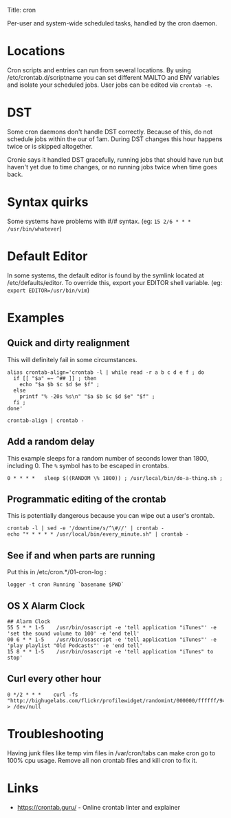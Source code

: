 Title: cron

Per-user and system-wide scheduled tasks, handled by the cron daemon.

# Locations
Cron scripts and entries can run from several locations.  By using /etc/crontab.d/scriptname you can set different MAILTO and ENV variables and isolate your scheduled jobs. User jobs can be edited via `crontab -e`.

# DST
Some cron daemons don't handle DST correctly.  Because of this, do not schedule jobs within the our of 1am.  During DST changes this hour happens twice or is skipped altogether.

Cronie says it handled DST gracefully, running jobs that should have run but haven't yet due to time changes, or no running jobs twice when time goes back.

# Syntax quirks
Some systems have problems with #/# syntax.  (eg: `15 2/6 * * * /usr/bin/whatever`)

# Default Editor
In some systems, the default editor is found by the symlink located at /etc/defaults/editor.  To override this, export your EDITOR shell variable. (eg: `export EDITOR=/usr/bin/vim`)

# Examples
## Quick and dirty realignment
This will definitely fail in some circumstances.

```
alias crontab-align='crontab -l | while read -r a b c d e f ; do
  if [[ "$a" =~ ^## ]] ; then
    echo "$a $b $c $d $e $f" ;
  else
    printf "% -20s %s\n" "$a $b $c $d $e" "$f" ;
  fi ;
done'

crontab-align | crontab -
```

## Add a random delay
This example sleeps for a random number of seconds lower than 1800, including 0.  The `%` symbol has to be escaped in crontabs.

```
0 * * * *   sleep $((RANDOM \% 1800)) ; /usr/local/bin/do-a-thing.sh ;
```

## Programmatic editing of the crontab
This is potentially dangerous because you can wipe out a user's crontab.

```
crontab -l | sed -e '/downtime/s/^\#//' | crontab -
echo "* * * * * /usr/local/bin/every_minute.sh" | crontab -
```

## See if and when parts are running
Put this in /etc/cron.*/01-cron-log :

```
logger -t cron Running `basename $PWD`
```

## OS X Alarm Clock

```
## Alarm Clock
55 5 * * 1-5    /usr/bin/osascript -e 'tell application "iTunes"' -e 'set the sound volume to 100' -e 'end tell'
00 6 * * 1-5    /usr/bin/osascript -e 'tell application "iTunes"' -e 'play playlist "Old Podcasts"' -e 'end tell'
15 8 * * 1-5    /usr/bin/osascript -e 'tell application "iTunes" to stop'
```

## Curl every other hour

```
0 */2 * * *    curl -fs "http://bighugelabs.com/flickr/profilewidget/randomint/000000/ffffff/94246031@N00.jpg" > /dev/null
```

# Troubleshooting

Having junk files like temp vim files in /var/cron/tabs can make cron go to 100% cpu usage.  Remove all non crontab files and kill cron to fix it.

# Links

- <https://crontab.guru/> - Online crontab linter and explainer
